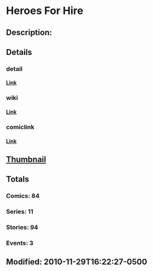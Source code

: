 # Heroes For Hire
## Description: 
## Details
### detail
#### [Link](http://marvel.com/characters/955/heroes_for_hire?utm_campaign=apiRef&utm_source=225578a89fc76f3d20fbffda5d17a88d)
### wiki
#### [Link](http://marvel.com/universe/Heroes_for_Hire?utm_campaign=apiRef&utm_source=225578a89fc76f3d20fbffda5d17a88d)
### comiclink
#### [Link](http://marvel.com/comics/characters/1010759/heroes_for_hire?utm_campaign=apiRef&utm_source=225578a89fc76f3d20fbffda5d17a88d)
## [Thumbnail](http://i.annihil.us/u/prod/marvel/i/mg/5/f0/4c00376a77ce0.jpg)
## Totals
### Comics: 84
### Series: 11
### Stories: 94
### Events: 3
## Modified: 2010-11-29T16:22:27-0500